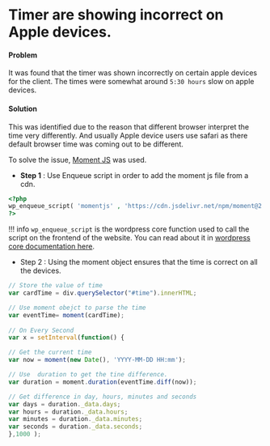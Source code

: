 # Timer are showing incorrect on Apple devices.
#### Problem
It was found that the timer was shown incorrectly on certain apple devices for the client. The times were somewhat around `5:30 hours` slow on apple devices.

#### Solution
This was identified due to the reason that different browser interpret the time very differently. And usually Apple device users use safari as there default browser time was coming out to be different. 

To solve the issue, [Moment JS](https://momentjs.com/ "Read More") was used.

* **Step 1** : Use Enqueue script in order to add the moment js file from a cdn.

``` php linenums="1"
<?php 
wp_enqueue_script( 'momentjs' , 'https://cdn.jsdelivr.net/npm/moment@2.25.3/min/moment.min.js', null, null, true);
?>
```

!!! info
    `wp_enqueue_script` is the wordpress core function used to call the script on the frontend of the website. You can read about it in [wordpress core documentation here](https://developer.wordpress.org/reference/functions/wp_enqueue_script/). 

* Step 2 : Using the moment object ensures that the time is correct on all the devices.

```js linenums="1"
// Store the value of time
var cardTime = div.querySelector("#time").innerHTML;

// Use moment obejct to parse the time      
var eventTime= moment(cardTime); 
   
// On Every Second   
var x = setInterval(function() {

// Get the current time
var now = moment(new Date(), 'YYYY-MM-DD HH:mm'); 

// Use  duration to get the tine difference.
var duration = moment.duration(eventTime.diff(now));

// Get difference in day, hours, minutes and seconds
var days = duration._data.days;
var hours = duration._data.hours;
var minutes = duration._data.minutes;
var seconds = duration._data.seconds;
},1000 );
```
